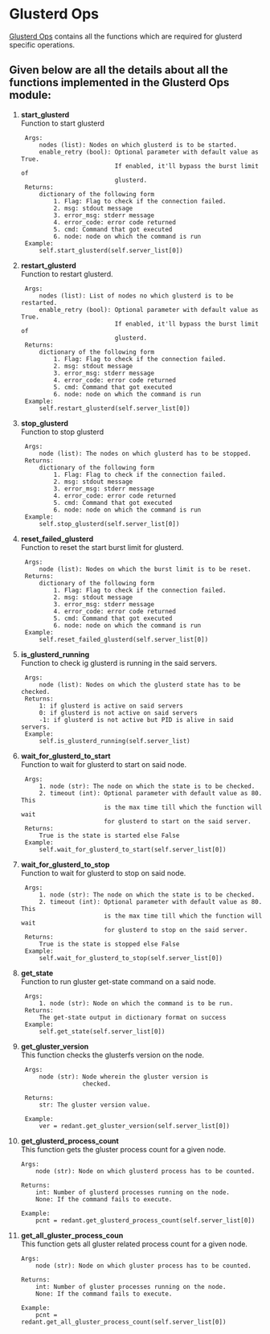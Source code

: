# Glusterd Ops

[Glusterd Ops](../../../common/ops/gluster_ops/glusterd_ops.py) contains all the functions which are required for glusterd specific operations.

## Given below are all the details about all the functions implemented in the Glusterd Ops module:

1) **start_glusterd**<br>
        Function to start glusterd

        Args:
            nodes (list): Nodes on which glusterd is to be started.
            enable_retry (bool): Optional parameter with default value as True.
                                 If enabled, it'll bypass the burst limit of
                                 glusterd.
        Returns:
            dictionary of the following form
            	1. Flag: Flag to check if the connection failed.
				2. msg: stdout message
				3. error_msg: stderr message
				4. error_code: error code returned
				5. cmd: Command that got executed
				6. node: node on which the command is run
        Example:
            self.start_glusterd(self.server_list[0])

2) **restart_glusterd**<br>
		Function to restart glusterd.

        Args:
            nodes (list): List of nodes no which glusterd is to be restarted.
            enable_retry (bool): Optional parameter with default value as True.
                                 If enabled, it'll bypass the burst limit of
                                 glusterd.
        Returns:
            dictionary of the following form
            	1. Flag: Flag to check if the connection failed.
				2. msg: stdout message
				3. error_msg: stderr message
				4. error_code: error code returned
				5. cmd: Command that got executed
				6. node: node on which the command is run
        Example:
            self.restart_glusterd(self.server_list[0])

3) **stop_glusterd**<br>
        Function to stop glusterd

        Args:
            node (list): The nodes on which glusterd has to be stopped.
        Returns:
            dictionary of the following form
            	1. Flag: Flag to check if the connection failed.
				2. msg: stdout message
				3. error_msg: stderr message
				4. error_code: error code returned
				5. cmd: Command that got executed
				6. node: node on which the command is run
        Example:
            self.stop_glusterd(self.server_list[0])

4) **reset_failed_glusterd**<br>
        Function to reset the start burst limit for glusterd.

        Args:
            node (list): Nodes on which the burst limit is to be reset.
        Returns:
            dictionary of the following form
            	1. Flag: Flag to check if the connection failed.
				2. msg: stdout message
				3. error_msg: stderr message
				4. error_code: error code returned
				5. cmd: Command that got executed
				6. node: node on which the command is run
        Example:
            self.reset_failed_glusterd(self.server_list[0])

5) **is_glusterd_running**<br>
        Function to check ig glusterd is running in the said servers.

        Args:
            node (list): Nodes on which the glusterd state has to be checked.
        Returns:
			1: if glusterd is active on said servers
			0: if glusterd is not active on said servers
			-1: if glusterd is not active but PID is alive in said servers.
		Example:
			self.is_glusterd_running(self.server_list)

6) **wait_for_glusterd_to_start**<br>
		Function to wait for glusterd to start on said node.

		Args:
			1. node (str): The node on which the state is to be checked.
			2. timeout (int): Optional parameter with default value as 80. This
                              is the max time till which the function will wait
                              for glusterd to start on the said server.
		Returns:
			True is the state is started else False
		Example:
			self.wait_for_glusterd_to_start(self.server_list[0])

7) **wait_for_glusterd_to_stop**<br>
		Function to wait for glusterd to stop on said node.

		Args:
			1. node (str): The node on which the state is to be checked.
			2. timeout (int): Optional parameter with default value as 80. This
                              is the max time till which the function will wait
                              for glusterd to stop on the said server.
		Returns:
			True is the state is stopped else False
		Example:
			self.wait_for_glusterd_to_stop(self.server_list[0])

8) **get_state**<br>
		Function to run gluster get-state command on a said node.

		Args:
			1. node (str): Node on which the command is to be run.
		Returns:
			The get-state output in dictionary format on success
		Example:
			self.get_state(self.server_list[0])

9) **get_gluster_version**<br>
		This function checks the glusterfs version on the node.

        Args:
            node (str): Node wherein the gluster version is
                        checked.

        Returns:
            str: The gluster version value.

		Example:
			ver = redant.get_gluster_version(self.server_list[0])

	
10) **get_glusterd_process_count**<br>
	This function gets the gluster process count for a given node.

        Args:
            node (str): Node on which glusterd process has to be counted.

        Returns:
            int: Number of glusterd processes running on the node.
            None: If the command fails to execute.

		Example:
			pcnt = redant.get_glusterd_process_count(self.server_list[0])


11) **get_all_gluster_process_coun**<br>
		This function gets all gluster related process count for a given node.

        Args:
            node (str): Node on which gluster process has to be counted.

        Returns:
            int: Number of gluster processes running on the node.
            None: If the command fails to execute.

		Example:
			pcnt = redant.get_all_gluster_process_count(self.server_list[0])
